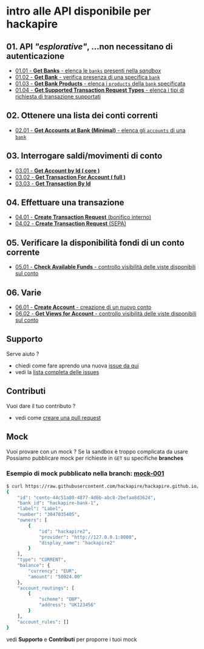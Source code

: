 # intro alle API disponibile per hackapire
<!-- 
- Read the documentation
- Play with the sandbox
- Write some test code 
- Get some breat idea
-->
## 01. API *"esplorative"*, ...non necessitano di autenticazione
- [01.01 - **Get Banks** - elenca le `banks` presenti nella *sandbox*](./tutorial/01-01-get-banks.md)
- [01.02 - **Get Bank**  - verifica presenza di una specifica `bank`](./tutorial/01-02-get-bank.md)
- [01.03 - **Get Bank Products** - elenca i `products` della `bank` specificata](./tutorial/01-03-get-bank-products.md)
- [01.04 - **Get Supported Transaction Request Types** - elenca i tipi di richiesta di transazione supportati](./tutorial/01-04-get-supported-tr-req-types.md)

## 02. Ottenere una lista dei conti correnti 
- [02.01 - **Get Accounts at Bank (Minimal)** - elenca gli `accounts` di una `bank`](./tutorial/02-01-get-acconts-at-bank-minimal.md)

## 03. Interrogare saldi/movimenti di conto 
- [03.01 - **Get Account by Id ( core )**](./tutorial/03-01-get-acconts-by-id.md)
- [03.02 - **Get Transaction For Account ( full )**](./tutorial/03-02-get-trx-for-account-full.md)
- [03.03 - **Get Transaction By Id**](./tutorial/03-03-get-trx-by-id.md)

## 04. Effettuare una transazione
- [04.01 - **Create Transaction Request** (bonifico interno)](./tutorial/04-01-create-transaction-request-bo-interno.md)
- [04.02 - **Create Transaction Request** (SEPA)](./tutorial/04-02-create-transaction-request-sepa.md)

## 05. Verificare la disponibilità fondi di un conto corrente
- [05.01 - **Check Available Funds** -  controllo visibilità delle viste disponibili sul conto](./tutorial/05-01-check-available-funds.md)

## 06. Varie
- [06.01 - **Create Account** - creazione di un nuovo conto](./tutorial/06-01-create-account.md)
- [06.02 - **Get Views for Account** - controllo visibilità delle viste disponibili sul conto](./tutorial/06-02-bank-accounts-views.md)


## Supporto
Serve aiuto ? 
  - chiedi come fare aprendo una nuova [issue da qui](https://github.com/hackapire/hackapire.github.io/issues/new)
  - vedi la [lista completa delle issues](https://github.com/hackapire/hackapire.github.io/issues?utf8=✓&q=)

## Contributi 
Vuoi dare il tuo contributo ?
  - vedi come [creare una pull request](https://help.github.com/articles/creating-a-pull-request/)

## Mock
Vuoi provare con un mock ?
Se la sandbox è troppo complicata da usare
Possiamo pubblicare mock per richieste in `GET` su specifiche **branches**  
### Esempio di mock pubblicato nella branch: [mock-001](https://github.com/hackapire/hackapire.github.io/tree/mock-001)
``` bash
$ curl https://raw.githubusercontent.com/hackapire/hackapire.github.io/mock-001/obp/v3.1.0/my/banks/BANK_ID/accounts/ACCOUNT_ID/account/mocked-response.json
{
    "id": "conto-44c51a80-4877-4d6b-abc8-2befaa8d3624",
    "bank_id": "hackapire-bank-1",
    "label": "Label",
    "number": "3047035405",
    "owners": [
        {
            "id": "hackapire2",
            "provider": "http://127.0.0.1:8080",
            "display_name": "hackapire2"
        }
    ],
    "type": "CURRENT",
    "balance": {
        "currency": "EUR",
        "amount": "50024.00"
    },
    "account_routings": [
        {
            "scheme": "OBP",
            "address": "UK123456"
        }
    ],
    "account_rules": []
}
```

vedi **Supporto** e **Contributi** per proporre i tuoi mock

